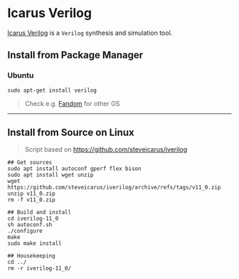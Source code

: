 # Icarus Verilog

[Icarus Verilog](http://iverilog.icarus.com/) is a `Verilog` synthesis and simulation tool.

## Install from Package Manager

### Ubuntu

```shell
sudo apt-get install verilog
```

> Check e.g. [Fandom](https://iverilog.fandom.com/wiki/Installation_Guide) for other OS

---
## Install from Source on Linux

> Script based on https://github.com/steveicarus/iverilog

``` shell
## Get sources
sudo apt install autoconf gperf flex bison
sudo apt install wget unzip
wget https://github.com/steveicarus/iverilog/archive/refs/tags/v11_0.zip
unzip v11_0.zip
rm -f v11_0.zip

## Build and install
cd iverilog-11_0
sh autoconf.sh
./configure
make
sudo make install

## Housekeeping
cd ../
rm -r iverilog-11_0/
```

